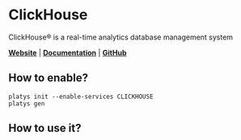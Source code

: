# ClickHouse

ClickHouse® is a real-time analytics database management system 

**[Website](https://clickhouse.com/)** | **[Documentation](https://clickhouse.com/docs)** | **[GitHub](https://github.com/ClickHouse/ClickHouse)**

## How to enable?

```
platys init --enable-services CLICKHOUSE
platys gen
```

## How to use it?



